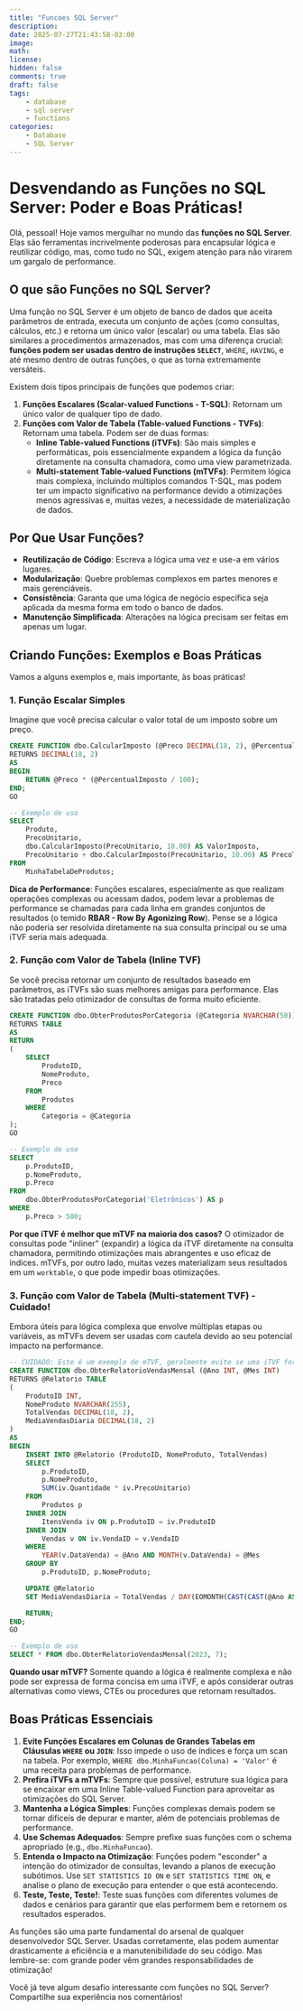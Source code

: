 ```yaml
---
title: "Funcoes SQL Server"
description: 
date: 2025-07-27T21:43:58-03:00
image: 
math: 
license: 
hidden: false
comments: true
draft: false
tags:
    - database
    - sql server
    - functions
categories:
    - Database
    - SQL Server
---
```




# Desvendando as Funções no SQL Server: Poder e Boas Práticas\!

Olá, pessoal\! Hoje vamos mergulhar no mundo das **funções no SQL Server**. Elas são ferramentas incrivelmente poderosas para encapsular lógica e reutilizar código, mas, como tudo no SQL, exigem atenção para não virarem um gargalo de performance.

## O que são Funções no SQL Server?

Uma função no SQL Server é um objeto de banco de dados que aceita parâmetros de entrada, executa um conjunto de ações (como consultas, cálculos, etc.) e retorna um único valor (escalar) ou uma tabela. Elas são similares a procedimentos armazenados, mas com uma diferença crucial: **funções podem ser usadas dentro de instruções `SELECT`**, `WHERE`, `HAVING`, e até mesmo dentro de outras funções, o que as torna extremamente versáteis.

Existem dois tipos principais de funções que podemos criar:

1.  **Funções Escalares (Scalar-valued Functions - T-SQL)**: Retornam um único valor de qualquer tipo de dado.
2.  **Funções com Valor de Tabela (Table-valued Functions - TVFs)**: Retornam uma tabela. Podem ser de duas formas:
      * **Inline Table-valued Functions (iTVFs)**: São mais simples e performáticas, pois essencialmente expandem a lógica da função diretamente na consulta chamadora, como uma view parametrizada.
      * **Multi-statement Table-valued Functions (mTVFs)**: Permitem lógica mais complexa, incluindo múltiplos comandos T-SQL, mas podem ter um impacto significativo na performance devido a otimizações menos agressivas e, muitas vezes, a necessidade de materialização de dados.

## Por Que Usar Funções?

  * **Reutilização de Código**: Escreva a lógica uma vez e use-a em vários lugares.
  * **Modularização**: Quebre problemas complexos em partes menores e mais gerenciáveis.
  * **Consistência**: Garanta que uma lógica de negócio específica seja aplicada da mesma forma em todo o banco de dados.
  * **Manutenção Simplificada**: Alterações na lógica precisam ser feitas em apenas um lugar.

## Criando Funções: Exemplos e Boas Práticas

Vamos a alguns exemplos e, mais importante, às boas práticas\!

### 1\. Função Escalar Simples

Imagine que você precisa calcular o valor total de um imposto sobre um preço.

```sql
CREATE FUNCTION dbo.CalcularImposto (@Preco DECIMAL(18, 2), @PercentualImposto DECIMAL(5, 2))
RETURNS DECIMAL(18, 2)
AS
BEGIN
    RETURN @Preco * (@PercentualImposto / 100);
END;
GO

-- Exemplo de uso
SELECT
    Produto,
    PrecoUnitario,
    dbo.CalcularImposto(PrecoUnitario, 10.00) AS ValorImposto,
    PrecoUnitario + dbo.CalcularImposto(PrecoUnitario, 10.00) AS PrecoTotal
FROM
    MinhaTabelaDeProdutos;
```

**Dica de Performance**: Funções escalares, especialmente as que realizam operações complexas ou acessam dados, podem levar a problemas de performance se chamadas para cada linha em grandes conjuntos de resultados (o temido **RBAR - Row By Agonizing Row**). Pense se a lógica não poderia ser resolvida diretamente na sua consulta principal ou se uma iTVF seria mais adequada.

### 2\. Função com Valor de Tabela (Inline TVF)

Se você precisa retornar um conjunto de resultados baseado em parâmetros, as iTVFs são suas melhores amigas para performance. Elas são tratadas pelo otimizador de consultas de forma muito eficiente.

```sql
CREATE FUNCTION dbo.ObterProdutosPorCategoria (@Categoria NVARCHAR(50))
RETURNS TABLE
AS
RETURN
(
    SELECT
        ProdutoID,
        NomeProduto,
        Preco
    FROM
        Produtos
    WHERE
        Categoria = @Categoria
);
GO

-- Exemplo de uso
SELECT
    p.ProdutoID,
    p.NomeProduto,
    p.Preco
FROM
    dbo.ObterProdutosPorCategoria('Eletrônicos') AS p
WHERE
    p.Preco > 500;
```

**Por que iTVF é melhor que mTVF na maioria dos casos?** O otimizador de consultas pode "inliner" (expandir) a lógica da iTVF diretamente na consulta chamadora, permitindo otimizações mais abrangentes e uso eficaz de índices. mTVFs, por outro lado, muitas vezes materializam seus resultados em um `worktable`, o que pode impedir boas otimizações.

### 3\. Função com Valor de Tabela (Multi-statement TVF) - Cuidado\!

Embora úteis para lógica complexa que envolve múltiplas etapas ou variáveis, as mTVFs devem ser usadas com cautela devido ao seu potencial impacto na performance.

```sql
-- CUIDADO: Este é um exemplo de mTVF, geralmente evite se uma iTVF for possível.
CREATE FUNCTION dbo.ObterRelatorioVendasMensal (@Ano INT, @Mes INT)
RETURNS @Relatorio TABLE
(
    ProdutoID INT,
    NomeProduto NVARCHAR(255),
    TotalVendas DECIMAL(18, 2),
    MediaVendasDiaria DECIMAL(18, 2)
)
AS
BEGIN
    INSERT INTO @Relatorio (ProdutoID, NomeProduto, TotalVendas)
    SELECT
        p.ProdutoID,
        p.NomeProduto,
        SUM(iv.Quantidade * iv.PrecoUnitario)
    FROM
        Produtos p
    INNER JOIN
        ItensVenda iv ON p.ProdutoID = iv.ProdutoID
    INNER JOIN
        Vendas v ON iv.VendaID = v.VendaID
    WHERE
        YEAR(v.DataVenda) = @Ano AND MONTH(v.DataVenda) = @Mes
    GROUP BY
        p.ProdutoID, p.NomeProduto;

    UPDATE @Relatorio
    SET MediaVendasDiaria = TotalVendas / DAY(EOMONTH(CAST(CAST(@Ano AS VARCHAR) + '-' + CAST(@Mes AS VARCHAR) + '-01' AS DATE)));

    RETURN;
END;
GO

-- Exemplo de uso
SELECT * FROM dbo.ObterRelatorioVendasMensal(2023, 7);
```

**Quando usar mTVF?** Somente quando a lógica é realmente complexa e não pode ser expressa de forma concisa em uma iTVF, e após considerar outras alternativas como views, CTEs ou procedures que retornam resultados.

## Boas Práticas Essenciais

1.  **Evite Funções Escalares em Colunas de Grandes Tabelas em Cláusulas `WHERE` ou `JOIN`**: Isso impede o uso de índices e força um scan na tabela. Por exemplo, `WHERE dbo.MinhaFuncao(Coluna) = 'Valor'` é uma receita para problemas de performance.
2.  **Prefira iTVFs a mTVFs**: Sempre que possível, estruture sua lógica para se encaixar em uma Inline Table-valued Function para aproveitar as otimizações do SQL Server.
3.  **Mantenha a Lógica Simples**: Funções complexas demais podem se tornar difíceis de depurar e manter, além de potenciais problemas de performance.
4.  **Use Schemas Adequados**: Sempre prefixe suas funções com o schema apropriado (e.g., `dbo.MinhaFuncao`).
5.  **Entenda o Impacto na Otimização**: Funções podem "esconder" a intenção do otimizador de consultas, levando a planos de execução subótimos. Use `SET STATISTICS IO ON` e `SET STATISTICS TIME ON`, e analise o plano de execução para entender o que está acontecendo.
6.  **Teste, Teste, Teste\!**: Teste suas funções com diferentes volumes de dados e cenários para garantir que elas performem bem e retornem os resultados esperados.



As funções são uma parte fundamental do arsenal de qualquer desenvolvedor SQL Server. Usadas corretamente, elas podem aumentar drasticamente a eficiência e a manutenibilidade do seu código. Mas lembre-se: com grande poder vêm grandes responsabilidades de otimização\!

Você já teve algum desafio interessante com funções no SQL Server? Compartilhe sua experiência nos comentários\!